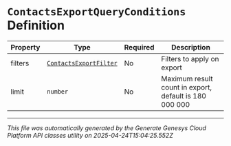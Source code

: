 # `ContactsExportQueryConditions` Definition

| Property | Type | Required | Description |
|----------|------|----------|-------------|
| filters | [`ContactsExportFilter`](contactsexportfilter-definition.md) | No | Filters to apply on export |
| limit | `number` | No | Maximum result count in export, default is 180 000 000 |

---

*This file was automatically generated by the Generate Genesys Cloud Platform API classes utility on 2025-04-24T15:04:25.552Z*